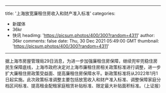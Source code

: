 
---
title: '上海放宽廉租住房收入和财产准入标准'
categories: 
 - 新媒体
 - 36kr
 - 快讯
headimg: 'https://picsum.photos/400/300?random=4311'
author: 36kr
comments: false
date: Thu, 30 Dec 2021 05:49:00 GMT
thumbnail: 'https://picsum.photos/400/300?random=4311'
---

<div>   
据上海市房屋管理局29日消息，为进一步加强廉租住房保障，继续兜牢兜稳住房民生保障底线，上海市政府决定对上海市廉租住房相关政策标准进行调整，进一步扩大廉租住房政策受益面、提高廉租住房保障水平。新政策标准将从2022年1月1日起实施。此次政策标准调整主要包括放宽收入和财产准入标准、调整保障家庭分档区间标准、提高租金配租家庭租赁补贴标准、限定最大补贴面积标准。（上证报）  
</div>
            